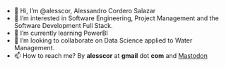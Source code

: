 - 👋 Hi, I’m @alesscor, Alessandro Cordero Salazar
- 👀 I’m interested in Software Engineering, Project Management and the Software Development Full Stack.
- 🌱 I’m currently learning PowerBI
- 💞️ I’m looking to collaborate on Data Science applied to Water Management.
- 📫 How to reach me? By **alesscor** at **gmail** dot **com** and <a rel="me" href="https://techhub.social/@alesscor">Mastodon</a>

<!---
alesscor/alesscor is a ✨ special ✨ repository because its `README.md` (this file) appears on your GitHub profile.
You can click the Preview link to take a look at your changes.
--->
